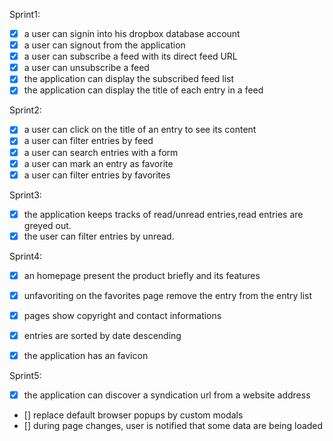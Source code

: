 Sprint1:

- [X] a user can signin into his dropbox database account
- [X] a user can signout from the application
- [X] a user can subscribe a feed with its direct feed URL
- [X] a user can unsubscribe a feed
- [X] the application can display the subscribed feed list
- [X] the application can display the title of each entry in a feed

Sprint2:

- [X] a user can click on the title of an entry to see its content
- [X] a user can filter entries by feed
- [X] a user can search entries with a form
- [X] a user can mark an entry as favorite
- [X] a user can filter entries by favorites

Sprint3:

- [X] the application keeps tracks of read/unread entries,read entries are greyed out.
- [X] the user can filter entries by unread.

Sprint4:

- [X] an homepage present the product briefly and its features
- [X] unfavoriting on the favorites page remove the entry from the entry list
- [X] pages show copyright and contact informations
- [X] entries are sorted by date descending
- [X] the application has an favicon


Sprint5:
- [X] the application can discover a syndication url from a website address
- [] replace default browser popups by custom modals
- [] during page changes, user is notified that some data are being loaded
